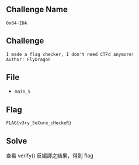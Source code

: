 ## Challenge Name
```
0x04-IDA
```
## Challenge
```
I made a flag checker, I don't need CTFd anymore!    
Author: FlyDragon
```
## File
- `main_5`
## Flag
```
FLAG{v3ry_5eCure_cHeckeR}
```
## Solve
查看 verify() 反編譯之結果，得到 flag

